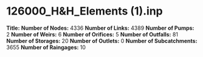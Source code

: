 # 126000_H&H_Elements (1).inp
**Title:** 
**Number of Nodes:** 4336
**Number of Links:** 4389
**Number of Pumps:** 2
**Number of Weirs:** 6
**Number of Orifices:** 5
**Number of Outfalls:** 81
**Number of Storages:** 20
**Number of Outlets:** 0
**Number of Subcatchments:** 3655
**Number of Raingages:** 10
